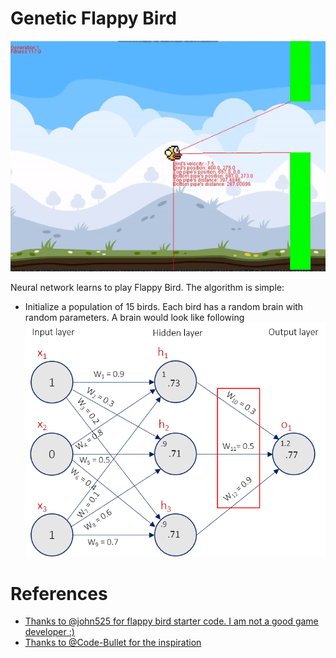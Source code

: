 # Genetic Flappy Bird

![](data/result.gif)

Neural network learns to play Flappy Bird. The algorithm is simple:
- Initialize a population of 15 birds. Each bird has a random brain with random parameters. A brain would look like following
![](data/network.png)

# References
- [Thanks to @john525 for flappy bird starter code. I am not a good game developer :)](https://github.com/john525/Flappy-Bird-Clone)
- [Thanks to @Code-Bullet for the inspiration](https://www.youtube.com/watch?v=WSW-5m8lRMs&t=376s)